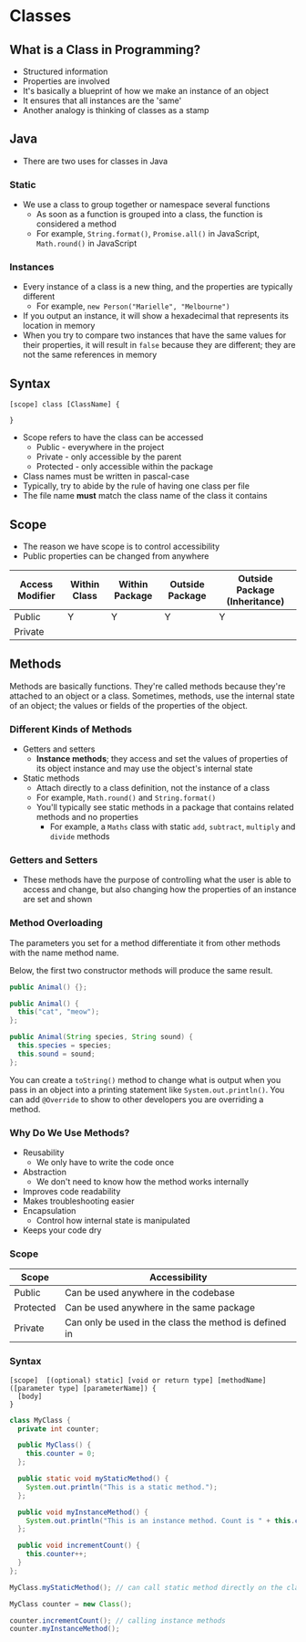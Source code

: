 # Classes

## What is a Class in Programming?

- Structured information
- Properties are involved
- It's basically a blueprint of how we make an instance of an object
- It ensures that all instances are the 'same'
- Another analogy is thinking of classes as a stamp

## Java

- There are two uses for classes in Java

### Static

- We use a class to group together or namespace several functions
  - As soon as a function is grouped into a class, the function is considered a method
  - For example, `String.format()`, `Promise.all()` in JavaScript, `Math.round()` in JavaScript

### Instances

- Every instance of a class is a new thing, and the properties are typically different
  - For example, `new Person("Marielle", "Melbourne")`
- If you output an instance, it will show a hexadecimal that represents its location in memory
- When you try to compare two instances that have the same values for their properties, it will result in `false` because they are different; they are not the same references in memory

## Syntax

```
[scope] class [ClassName] {

}
```

- Scope refers to have the class can be accessed
  - Public - everywhere in the project
  - Private - only accessible by the parent
  - Protected - only accessible within the package
- Class names must be written in pascal-case
- Typically, try to abide by the rule of having one class per file
- The file name **must** match the class name of the class it contains

## Scope

- The reason we have scope is to control accessibility
- Public properties can be changed from anywhere

| Access Modifier | Within Class | Within Package | Outside Package | Outside Package (Inheritance) |
| --------------- | ------------ | -------------- | --------------- | ----------------------------- |
| Public          | Y            | Y              | Y               | Y                             |
| Private         |

## Methods

Methods are basically functions. They're called methods because they're attached to an object or a class. Sometimes, methods, use the internal state of an object; the values or fields of the properties of the object.

### Different Kinds of Methods

- Getters and setters
  - **Instance methods**; they access and set the values of properties of its object instance and may use the object's internal state
- Static methods
  - Attach directly to a class definition, not the instance of a class
  - For example, `Math.round()` and `String.format()`
  - You'll typically see static methods in a package that contains related methods and no properties
    - For example, a `Maths` class with static `add`, `subtract`, `multiply` and `divide` methods

### Getters and Setters

- These methods have the purpose of controlling what the user is able to access and change, but also changing how the properties of an instance are set and shown

### Method Overloading

The parameters you set for a method differentiate it from other methods with the name method name.

Below, the first two constructor methods will produce the same result.

```java
public Animal() {};

public Animal() {
  this("cat", "meow");
};

public Animal(String species, String sound) {
  this.species = species;
  this.sound = sound;
};
```

You can create a `toString()` method to change what is output when you pass in an object into a printing statement like `System.out.println()`. You can add `@Override` to show to other developers you are overriding a method.

### Why Do We Use Methods?

- Reusability
  - We only have to write the code once
- Abstraction
  - We don't need to know how the method works internally
- Improves code readability
- Makes troubleshooting easier
- Encapsulation
  - Control how internal state is manipulated
- Keeps your code dry

### Scope

| Scope     | Accessibility                                          |
| --------- | ------------------------------------------------------ |
| Public    | Can be used anywhere in the codebase                   |
| Protected | Can be used anywhere in the same package               |
| Private   | Can only be used in the class the method is defined in |

### Syntax

```
[scope]  [(optional) static] [void or return type] [methodName]([parameter type] [parameterName]) {
  [body]
}
```

```java
class MyClass {
  private int counter;

  public MyClass() {
    this.counter = 0;
  };

  public static void myStaticMethod() {
    System.out.println("This is a static method.");
  };

  public void myInstanceMethod() {
    System.out.println("This is an instance method. Count is " + this.counter);
  };

  public void incrementCount() {
    this.counter++;
  }
};

MyClass.myStaticMethod(); // can call static method directly on the class without any instantiation

MyClass counter = new Class();

counter.incrementCount(); // calling instance methods
counter.myInstanceMethod();
```

